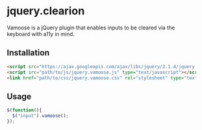 # jquery.clearion
Vamoose is a jQuery plugin that enables inputs to be cleared via the keyboard with a11y in mind.

## Installation
```html
<script src="https://ajax.googleapis.com/ajax/libs/jquery/2.1.4/jquery.min.js" type="text/javascript"></script>
<script src="path/to/js/jquery.vamoose.js" type="text/javascript"></script>
<link href="path/to/css/jquery.vamoose.css" rel="stylesheet" type="text/css" />
```

## Usage
```javascript
$(function(){
  $("input").vamoose();
});
```
